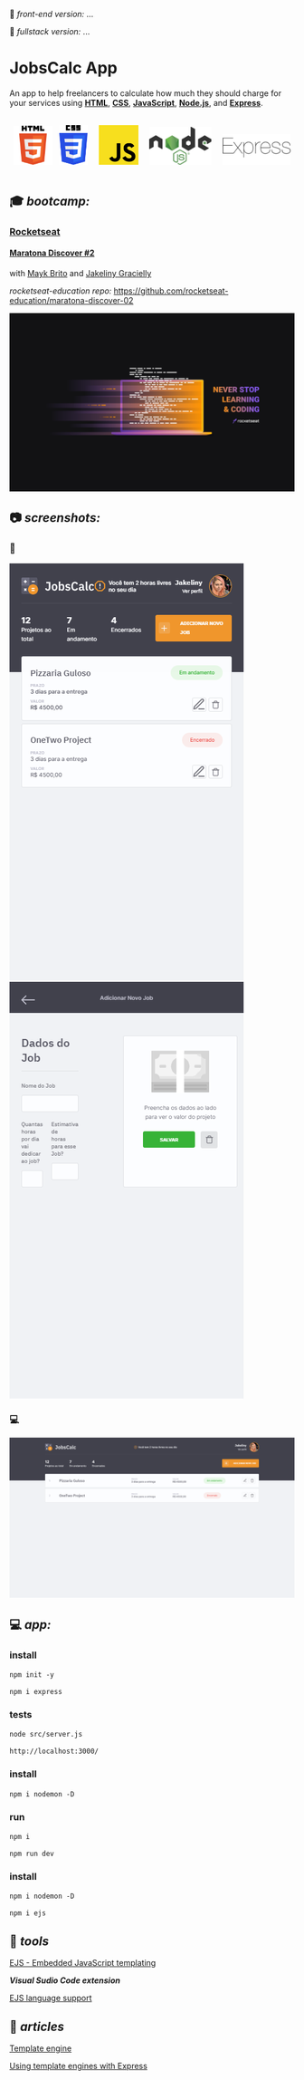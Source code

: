 :link: _front-end version:_ ...

:link: _fullstack version:_ ...

# JobsCalc App

An app to help freelancers to calculate how much they should charge for your services using **[HTML](https://whatwg.org/)**, **[CSS](https://www.w3.org/Style/CSS/)**, **[JavaScript](https://developer.mozilla.org/en-US/docs/Web/JavaScript)**, **[Node.js](https://nodejs.org/)**, and **[Express](https://expressjs.com/)**.  

<br>

<div align="center">
<img src="./.github/logo_HTML5.png" width="69">
&nbsp;
<img src="./.github/logo_CSS3.png" width="50">
&nbsp;
&nbsp;
<img src="./.github/logo_JS.png" width="70">
&nbsp;
&nbsp;
<img src="./.github/logo_Node.png" width="110">
&nbsp;
&nbsp;
<img src="./.github/logo_Express.png" width="120">
</div>

<br>

## :mortar_board: **_bootcamp:_**  

### [Rocketseat](https://rocketseat.com.br/)

#### [Maratona Discover #2](https://maratonadiscover.rocketseat.com.br/)

with [Mayk Brito](https://github.com/maykbrito) and [Jakeliny Gracielly](https://github.com/jakeliny)  

_rocketseat-education repo:_ https://github.com/rocketseat-education/maratona-discover-02

![MaratonaDiscover2021#2](./.github/logo_Rocketseat_Maratona_Discover.png)
<br>

## :camera: **_screenshots:_**  

### :iphone:  

<div>
    <img src="./.github/screenshot_mobile_1.png"/>
    &nbsp;
    <img src="./.github/screenshot_mobile_2.png"/>
</div>

### :computer:  

![home](./.github/screenshot_desktop.png)  

## :computer: **_app:_**  

### install

```
npm init -y
```

```
npm i express
```

### tests

```
node src/server.js
```

```
http://localhost:3000/
```

### install

```
npm i nodemon -D
```

### run

```
npm i
```

```
npm run dev
```

### install

```
npm i nodemon -D
```

```
npm i ejs
```

## :hammer: **_tools_**

[EJS - Embedded JavaScript templating](https://ejs.co/)  

**_Visual Sudio Code extension_**  

[EJS language support](https://marketplace.visualstudio.com/items?itemName=DigitalBrainstem.javascript-ejs-support)  

## :newspaper: **_articles_**

[Template engine](https://en.wikipedia.org/wiki/Template_processor)  

[Using template engines with Express](https://expressjs.com/en/guide/using-template-engines.html)  